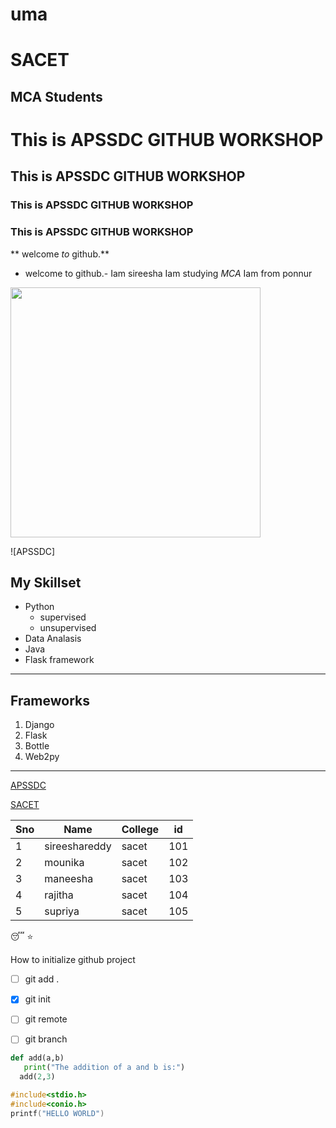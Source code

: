 # uma
SACET
========
MCA Students
----------
# This is APSSDC GITHUB WORKSHOP
##  This is APSSDC GITHUB WORKSHOP
### This is APSSDC GITHUB WORKSHOP
### This is APSSDC GITHUB WORKSHOP
** welcome *to* github.**
- welcome to github.-
Iam sireesha Iam studying *MCA* Iam from ponnur
<img src='https://netbanking.in/wp-content/uploads/2018/01/Andhra-Bank-Internet-Banking.png' height=400 width=400>

![APSSDC]

## My Skillset
- Python
  - supervised
  - unsupervised
- Data Analasis
- Java
- Flask framework

____

## Frameworks
1. Django
2. Flask
3. Bottle
4. Web2py
______

[APSSDC](https://apssdc.in)

[SACET](http://sacet.ac.in)

Sno | Name | College |id
--- |----- | ---------- | --------
1 | sireeshareddy| sacet|101
2 | mounika| sacet| 102
3 |maneesha| sacet| 103
4 |rajitha| sacet| 104
5 |supriya| sacet| 105

:sleeping:
:star:

How to initialize github project

- [ ] git add .
- [x] git init
- [ ] git remote
- [ ] git branch


`````` python
def add(a,b)
   print("The addition of a and b is:")
  add(2,3)
  ``````````


```````c
#include<stdio.h>
#include<conio.h>
printf("HELLO WORLD")
```````````````
